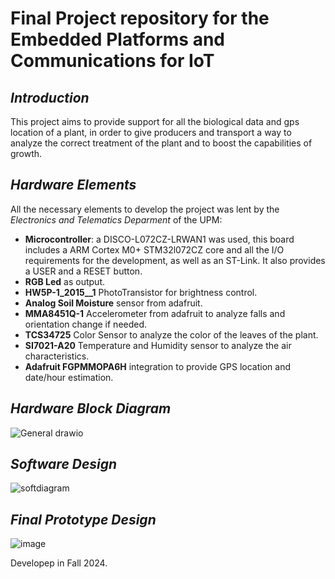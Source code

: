 # Final Project repository for the Embedded Platforms and Communications for IoT

## _Introduction_

This project aims to provide support for all the biological data and gps location of a plant, in order to give producers and transport a way to analyze the correct treatment of the plant and to boost the capabilities of growth.

## _Hardware Elements_

All the necessary elements to develop the project was lent by the _Electronics and Telematics Deparment_ of the UPM:
- **Microcontroller**: a DISCO-L072CZ-LRWAN1 was used, this board includes a ARM Cortex M0+ STM32l072CZ core and all the I/O requirements for the development, as well as an ST-Link. It also provides a USER and a RESET button.
- **RGB Led** as output.
- **HW5P-1_2015__1** PhotoTransistor for brightness control.
- **Analog Soil Moisture** sensor from adafruit.
- **MMA8451Q-1** Accelerometer from adafruit to analyze falls and orientation change if needed.
- **TCS34725** Color Sensor to analyze the color of the leaves of the plant.
- **SI7021-A20** Temperature and Humidity sensor to analyze the air characteristics.
- **Adafruit FGPMMOPA6H** integration to provide GPS location and date/hour estimation.
## _Hardware Block Diagram_
![General drawio](https://github.com/user-attachments/assets/51e26a4e-9df1-4042-bc1a-eca1ddbf7d18)
## _Software Design_
![softdiagram](https://github.com/user-attachments/assets/eb67623b-5794-426e-a8fc-bf4fb2a8dc70)

## _Final Prototype Design_
![image](https://github.com/user-attachments/assets/7a0f49d2-3d71-446f-bc38-0bca12299a01)

Developep in Fall 2024.
